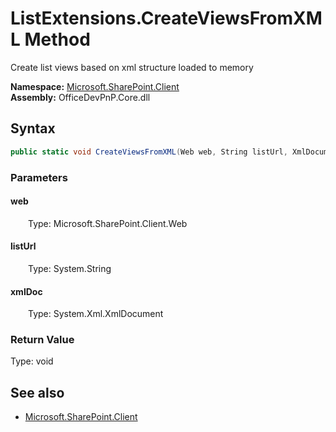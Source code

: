 # ListExtensions.CreateViewsFromXML Method  
Create list views based on xml structure loaded to memory  

**Namespace:** [Microsoft.SharePoint.Client](Microsoft.SharePoint.Client.md)  
**Assembly:** OfficeDevPnP.Core.dll  
## Syntax
```C#
public static void CreateViewsFromXML(Web web, String listUrl, XmlDocument xmlDoc)
```
### Parameters
#### web  
&emsp;&emsp;Type: Microsoft.SharePoint.Client.Web  

#### listUrl  
&emsp;&emsp;Type: System.String  

#### xmlDoc  
&emsp;&emsp;Type: System.Xml.XmlDocument  

### Return Value
Type: void  

## See also
- [Microsoft.SharePoint.Client](Microsoft.SharePoint.Client.md)
